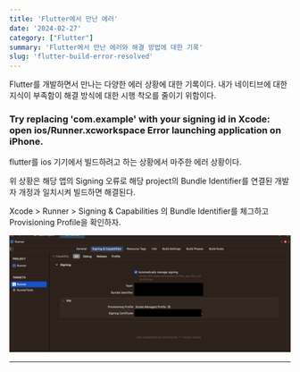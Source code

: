 ```yaml
---
title: 'Flutter에서 만난 에러'
date: '2024-02-27'
category: ["Flutter"]
summary: 'Flutter에서 만난 에러와 해결 방법에 대한 기록'
slug: 'flutter-build-error-resolved'
---
```



Flutter를 개발하면서 만나는 다양한 에러 상황에 대한 기록이다. 내가 네이티브에 대한 지식이 부족함이 해결 방식에 대한 시행 착오를 줄이기 위함이다.


### Try replacing 'com.example' with your signing id in Xcode: open ios/Runner.xcworkspace Error launching application on iPhone.

flutter를 ios 기기에서 빌드하려고 하는 상황에서 마주한 에러 상황이다.

위 상황은 해당 앱의 Signing 오류로 해당 project의 Bundle Identifier를 연결된 개발자 개정과 일치시켜 빌드하면 해결된다.

Xcode > Runner > Signing & Capabilities 의 Bundle Identifier를 체그하고 Provisioning Profile을 확인하자.

![flutter-error-case1](./flutter-error-case1.png)

---
